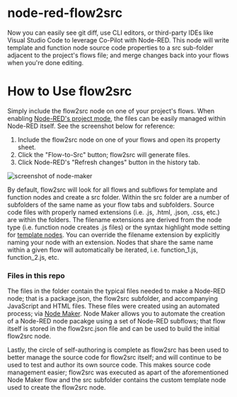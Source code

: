 # node-red-flow2src
Now you can easily see git diff, use CLI editors, or third-party IDEs like Visual Studio Code to leverage Co-Pilot with Node-RED. This node will write template and function node source code properties to a src sub-folder adjacent to the project's flows file; and merge changes back into your flows when you're done editing.

# How to Use flow2src
Simply include the flow2src node on one of your project's flows. When enabling [Node-RED's project mode](https://nodered.org/docs/user-guide/projects/), the files can be easily managed within Node-RED itself. See the screenshot below for reference:

1) Include the flow2src node on one of your flows and open its property sheet.
2) Click the "Flow-to-Src" button; flow2src will generate files. 
3) Click Node-RED's "Refresh changes" button in the history tab. 

![screenshot of node-maker](https://raw.github.com/steveorevo/node-red-flow2src/main/images/flow2src.jpg)

By default, flow2src will look for all flows and subflows for template and function nodes and create a src folder. Within the src folder are a number of subfolders of the same name as your flow tabs and subfolders. Source code files with properly named
extensions (i.e. .js, .html, .json, .css, etc.) are within the folders. The filename extensions are derived from the node type (i.e. function node creates .js files) or the syntax highlight mode setting for [template nodes](https://nodered.org/docs/user-guide/nodes#template). You can override the filename extension by explicitly naming your node with an extension. Nodes that share the same name within a given flow will automatically be iterated, i.e. function_1.js, function_2.js, etc.

### Files in this repo
The files in the folder contain the typical files needed to make a Node-RED node; that is a package.json, the flow2src subfolder, and accompanying JavaScript and HTML files. These files were created using an automated process; via [Node Maker](https://github.com/Steveorevo/node-maker). Node Maker allows you to automate the creation of a Node-RED node pacakge using a set of Node-RED subflows; that flow itself is stored in the flow2src.json file and can be used to build the initial flow2src node. 

Lastly, the circle of self-authoring is complete as flow2src has been used to better manage the source code for flow2src itself; and will continue to be used to test and author its own source code. This makes source code management easier; flow2src was executed as apart of the aforementioned Node Maker flow and the src subfolder contains the custom template node used to create the flow2src node. 
